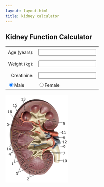 ```yaml
---
layout: layout.html
title: kidney calculator
---
```


<h2>Kidney Function Calculator</h2>

<form id="kidney-form">
  <table style="margin: 0 auto; border-collapse: collapse;">
    <tr>
      <td style="text-align: right; padding: 0.5rem;"><label for="age">Age (years):</label></td>
      <td style="padding: 0.5rem;"><input type="number" id="age"></td>
    </tr>
    <tr>
      <td style="text-align: right; padding: 0.5rem;"><label for="weight">Weight (kg):</label></td>
      <td style="padding: 0.5rem;"><input type="number" id="weight"></td>
    </tr>
    <tr>
      <td style="text-align: right; padding: 0.5rem;"><label for="creatinine">Creatinine:</label></td>
      <td style="padding: 0.5rem;"><input type="number" id="creatinine"></td>
    </tr>
    <tr>
      <td><label><input type="radio" name="sex" value="male" checked>Male</label></td>
      <td><label><input type="radio" name="sex" value="female">Female</label></td>
    </tr>
  </table>
</form>

<div class="results" id="output" style="display:none"></div>

<br>
<img src="/assets/images/kidney.png" alt="kidney" style="width: 200px;">


<!-- GFR info (initially hidden) -->
<div id="gfr-info" style="display: none; text-align: centre; margin-top: 2rem;">

<hr>

<h3>eGFR</h3>

The estimated glomerular filtration rate (eGFR) is the preferred method for describing kidney function in most clinical situations.< 

It is calculated using the CKD-EPI equation, which takes into account a person’s age, sex, and serum creatinine level. This estimate reflects the filtration capacity of the kidneys and is used for diagnosing, staging, and monitoring chronic kidney disease (CKD).

eGFR is standardised to a body surface area of 1.73 m², which allows for comparison across individuals.

<h3>CrCl</h3>

Creatinine Clearance (CrCl) provides an estimate of the actual rate at which the kidneys are clearing creatinine from the blood. 

It is calculated using the Cockcroft-Gualt equation. Unlike eGFR, CrCl incorporates body weight, making it relevant when accurate weight-based dosing is needed- such as with aminoglycoside antibiotics, anticoagulants, and chemotherapy drugs.

<img src="/assets/images/kidneyEquations.png" alt="equations">
<hr>

<h2>CKD</h2>

Chronic Kidney Disease (CKD) is a common, progressive condition where the kidneys gradually lose function over time. It is usually asymptomatic in its early stages and is often detected through routine blood tests showing a reduced eGFR or evidence of kidney damage, such as proteinuria.

CKD is staged from 1 to 5, with stage 3 or worse (eGFR <60) indicating moderate to severe impairment.

CKD is strongly associated with cardiovascular risk, diabetes, and hypertension. Early detection allows interventions like blood pressure control, glycaemic management, and ACE inhibitors which can slow progression. Monitoring eGFR over time helps guide treatment decisions, detect complications, and plan specialist referral when needed.

  <img src="/assets/images/ckdStages.png" alt="CKD stages">

[National Kidney Foundation. eGFR Calculators and Equation Overview](https://www.kidney.org/professionals/kdoqi/gfr_calculator)

[NICE. Chronic Kidney Disease: Assessment and Management (NG203)](https://www.nice.org.uk/guidance/ng203)

[KDIGO. Clinical Practice Guideline for the Evaluation and Management of Chronic Kidney Disease](https://kdigo.org/guidelines/ckd-evaluation-and-management/)

</div>

<script>
  const inputs = document.querySelectorAll("input");
  const output = document.getElementById("output");

  inputs.forEach(input => input.addEventListener("input", calculate));

  function calculate() {
    const age = parseFloat(document.getElementById("age").value);
    const weight = parseFloat(document.getElementById("weight").value);
    const creatinine = parseFloat(document.getElementById("creatinine").value);
    const sex = document.querySelector("input[name='sex']:checked")?.value;

    if (!sex || isNaN(age) || isNaN(creatinine)) {
      output.innerHTML = "Please enter age, sex, and creatinine to calculate eGFR.";
      document.getElementById('gfr-info').style.display = 'none';
      document.getElementById('output').style.display = 'block';
      return;
    }
// Determine creatinine units
const isMgDl = creatinine < 25;
const creat_mgdl = isMgDl ? creatinine : creatinine / 88.4;
const creat_display = isMgDl
    ? `${creatinine.toFixed(1)} mg/dL`
    : `${creatinine.toFixed(0)} µmol/L`;


// CKD-EPI 2021 formula (race-free)
const k = sex === 'female' ? 0.7 : 0.9;
const a = sex === 'female' ? -0.241 : -0.302;
const s = sex === 'female' ? 1.012 : 1.000;

const ratio = creat_mgdl / k;
const minPart = Math.min(ratio, 1);
const maxPart = Math.max(ratio, 1);

const eGFR = 142 *
             Math.pow(minPart, a) *
             Math.pow(maxPart, -1.200) *
             Math.pow(0.9938, age) *
             s;

 // CrCl (Cockcroft-Gault)
  let html = `<strong>Creatinine:</strong> ${creat_display}<br><br>`;
  html += `<strong>eGFR (CKD-EPI):</strong> ${eGFR.toFixed(1)} mL/min/1.73m²`;

    if (!isNaN(weight)) {
      const sexFactor = sex === 'male' ? 1 : 0.85;
      const crcl = ((140 - age) * weight * sexFactor) / (72 * creat_mgdl);
      html += `<br><strong>CrCl (Cockcroft-Gault):</strong> ${crcl.toFixed(1)} mL/min<br><br>`;
    }

  // CKD Stage
  let stage = "";
  if (eGFR >= 90) stage = "normal, or stage 1 if proteinuria";
  else if (eGFR >= 60) stage = "normal, or Stage 2 if proteinuria";
  else if (eGFR >= 45) stage = "Stage 3a";
  else if (eGFR >= 30) stage = "Stage 3b";
  else if (eGFR >= 15) stage = "Stage 4";
  else stage = "Stage 5";

  html += `<strong>CKD Stage:</strong> ${stage}`;

    output.innerHTML = html;
    document.getElementById('gfr-info').style.display = 'block';
    document.getElementById('output').style.display = 'block';

  }
</script>

